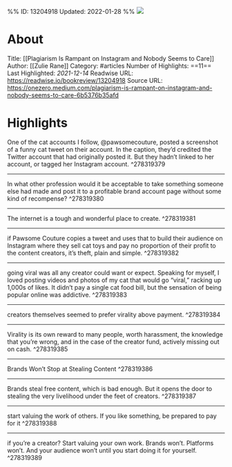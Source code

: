 %%
ID: 13204918
Updated: 2022-01-28
%%
![](https://readwise-assets.s3.amazonaws.com/static/images/article3.5c705a01b476.png)

# About
Title: [[Plagiarism Is Rampant on Instagram and Nobody Seems to Care]]
Author: [[Zulie Rane]]
Category: #articles
Number of Highlights: ==11==
Last Highlighted: *2021-12-14*
Readwise URL: https://readwise.io/bookreview/13204918
Source URL: https://onezero.medium.com/plagiarism-is-rampant-on-instagram-and-nobody-seems-to-care-6b5376b35afd


# Highlights 
One of the cat accounts I follow, @pawsomecouture, posted a screenshot of a funny cat tweet on their account. In the caption, they’d credited the Twitter account that had originally posted it. But they hadn’t linked to her account, or tagged her Instagram account.  ^278319379

---

In what other profession would it be acceptable to take something someone else had made and post it to a profitable brand account page without some kind of recompense?  ^278319380

---

The internet is a tough and wonderful place to create.  ^278319381

---

if Pawsome Couture copies a tweet and uses that to build their audience on Instagram where they sell cat toys and pay no proportion of their profit to the content creators, it’s theft, plain and simple.  ^278319382

---

going viral was all any creator could want or expect. Speaking for myself, I loved posting videos and photos of my cat that would go “viral,” racking up 1,000s of likes. It didn’t pay a single cat food bill, but the sensation of being popular online was addictive.  ^278319383

---

creators themselves seemed to prefer virality above payment.  ^278319384

---

Virality is its own reward to many people, worth harassment, the knowledge that you’re wrong, and in the case of the creator fund, actively missing out on cash.  ^278319385

---

Brands Won’t Stop at Stealing Content  ^278319386

---

Brands steal free content, which is bad enough. But it opens the door to stealing the very livelihood under the feet of creators.  ^278319387

---

start valuing the work of others. If you like something, be prepared to pay for it  ^278319388

---

if you’re a creator? Start valuing your own work. Brands won’t. Platforms won’t. And your audience won’t until you start doing it for yourself.  ^278319389

